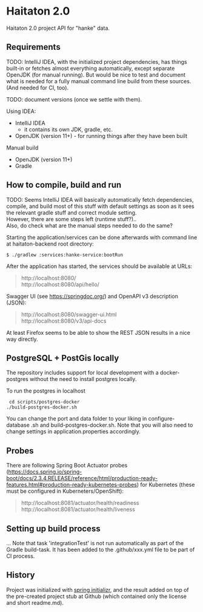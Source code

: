 # Haitaton 2.0
Haitaton 2.0 project API for "hanke" data.

## Requirements
TODO: IntelliJ IDEA, with the initialized project dependencies, has things built-in or fetches almost
everything automatically, except separate OpenJDK (for manual running). But would be nice to test
and document what is needed for a fully manual command line build from these sources. (And needed for
CI, too).

TODO: document versions (once we settle with them).

Using IDEA:
* IntelliJ IDEA
   * it contains its own JDK, gradle, etc.
* OpenJDK (version 11+) - for running things after they have been built

Manual build
* OpenJDK (version 11+)
* Gradle

## How to compile, build and run
TODO: Seems IntelliJ IDEA will basically automatically fetch dependencies, compile, and build
most of this stuff with default settings as soon as it sees the relevant gradle stuff and correct module setting.\
However, there are some steps left (runtime stuff?)..\
Also, do check what are the manual steps needed to do the same?

Starting the application/services can be done afterwards with command line at haitaton-backend root directory:
```
$ ./gradlew :services:hanke-service:bootRun
```

After the application has started, the services should be available at URLs:
> http://localhost:8080/ \
> http://localhost:8080/api/hello/

Swagger UI (see https://springdoc.org/) and OpenAPI v3 description (JSON):
> http://localhost:8080/swagger-ui.html \
> http://localhost:8080/v3/api-docs

At least Firefox seems to be able to show the REST JSON results in a nice way directly.

## PostgreSQL + PostGis locally
The repository includes support for local development with a docker-postgres
 without the need to install postgres locally. 

To run the postgres in localhost
```
 cd scripts/postgres-docker
./build-postgres-docker.sh 
```
You can change the port and data folder to your liking in configure-database
.sh and build-postgres-docker.sh. Note that you will also need to change
 settings in application.properties accordingly.

## Probes
There are following Spring Boot Actuator probes (https://docs.spring.io/spring-boot/docs/2.3.4.RELEASE/reference/html/production-ready-features.html#production-ready-kubernetes-probes) for Kubernetes (these must be configured in Kuberneters/OpenShift):
> http://localhost:8081/actuator/health/readiness \
> http://localhost:8081/actuator/health/liveness
 
## Setting up build process

...
Note that task 'integrationTest' is not run automatically as part of the Gradle build-task.
It has been added to the .github/xxx.yml file to be part of CI process.


## History
Project was initialized with [spring initializr](https://start.spring.io/), and the result added
on top of the pre-created project stub at Github (which contained only the license and short readme.md).
